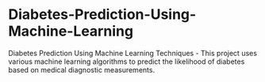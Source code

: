 # Diabetes-Prediction-Using-Machine-Learning
Diabetes Prediction Using Machine Learning Techniques - This project uses various machine learning algorithms to predict the likelihood of diabetes based on medical diagnostic measurements.
